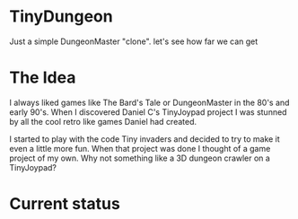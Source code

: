 # TinyDungeon
 Just a simple DungeonMaster "clone". let's see how far we can get

# The Idea
I always liked games like The Bard's Tale or DungeonMaster in the 80's and early 90's.
When I discovered Daniel C's TinyJoypad project I was stunned by all the cool retro like
games Daniel had created. 

I started to play with the code Tiny invaders and decided to try to make it even a little more fun.
When that project was done I thought of a game project of my own.
Why not something like a 3D dungeon crawler on a TinyJoypad?

# Current status